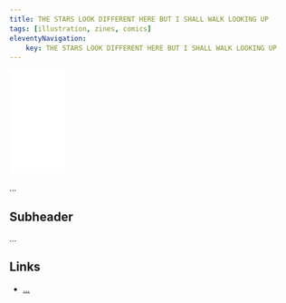 ```yaml
---
title: THE STARS LOOK DIFFERENT HERE BUT I SHALL WALK LOOKING UP
tags: [illustration, zines, comics]
eleventyNavigation:
	key: THE STARS LOOK DIFFERENT HERE BUT I SHALL WALK LOOKING UP
---
```


![image](/img/Emblem_White_100px.png)

...

## Subheader

...

## Links
- [...]()